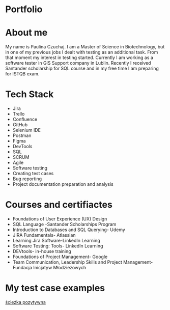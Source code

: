 # Portfolio
# About me 
My name is Paulina Czuchaj. I am a Master of Science in Biotechnology, but in one of my previous jobs I dealt with testing as an additional task. From that moment my interest in testing started. Currently I am working as a software tester in GIS Support company in Lublin. Recently I received Santander scholarship for SQL course and in my free time I am preparing for ISTQB exam.
# Tech Stack
* Jira
* Trello
* Confluence
* GitHub
* Selenium IDE
* Postman
* Figma
* DevTools
* SQL
* SCRUM
* Agile
* Software testing
* Creating test cases
* Bug reporting
* Project documentation preparation and analysis

# Courses and certifiactes
* Foundations of User Experience (UX) Design
* SQL Language -Santander Scholarships Program
* Introduction to Databases and SQL Querying- Udemy
* JIRA Fundamentals- Atlassian  
* Learning Jira Software-LinkedIn Learning
* Software Testing: Tools- LinkedIn Learning
* DEVtools- in-house training 
* Foundations of Project Management- Google 
* Team Communication, Leadership Skills and Project Management-Fundacja Inicjatyw Młodzieżowych

# My test case examples
[ścieżka pozytywna](https://docs.google.com/document/d/1ho-UH3BU3c3q3g4pbaoWrF238O0MqoF1/edit#)
